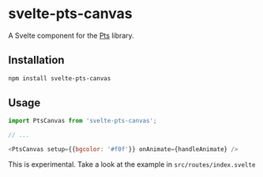 # svelte-pts-canvas

A Svelte component for the [Pts](https://ptsjs.org) library.

## Installation
```bash
npm install svelte-pts-canvas
```

## Usage
```js
import PtsCanvas from 'svelte-pts-canvas';

// ...

<PtsCanvas setup={{bgcolor: '#f0f'}} onAnimate={handleAnimate} />
```

This is experimental. Take a look at the example in `src/routes/index.svelte`
